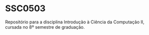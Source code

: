 # SSC0503
Repositório para a disciplina Introdução à Ciência da Computação II, cursada no 8º semestre de graduação.
